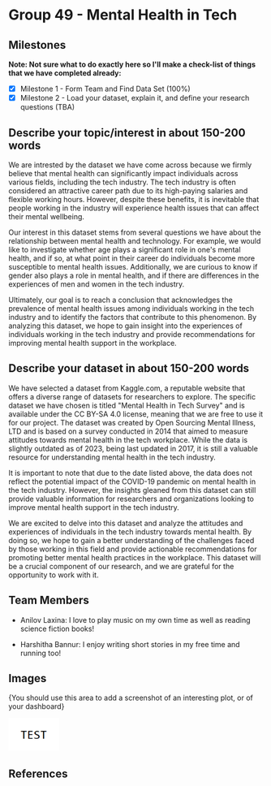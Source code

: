 # Group 49 - Mental Health in Tech

## Milestones

**Note: Not sure what to do exactly here so I'll make a check-list of things that we have completed already:**

- [x] Milestone 1 - Form Team and Find Data Set (100%)
- [x] Milestone 2 - Load your dataset, explain it, and define your research questions (TBA)

## Describe your topic/interest in about 150-200 words

We are intrested by the dataset we have come across because we firmly believe that mental health can significantly impact individuals across various fields, including the tech industry. The tech industry is often considered an attractive career path due to its high-paying salaries and flexible working hours. However, despite these benefits, it is inevitable that people working in the industry will experience health issues that can affect their mental wellbeing.

Our interest in this dataset stems from several questions we have about the relationship between mental health and technology. For example, we would like to investigate whether age plays a significant role in one's mental health, and if so, at what point in their career do individuals become more susceptible to mental health issues. Additionally, we are curious to know if gender also plays a role in mental health, and if there are differences in the experiences of men and women in the tech industry.

Ultimately, our goal is to reach a conclusion that acknowledges the prevalence of mental health issues among individuals working in the tech industry and to identify the factors that contribute to this phenomenon. By analyzing this dataset, we hope to gain insight into the experiences of individuals working in the tech industry and provide recommendations for improving mental health support in the workplace.

## Describe your dataset in about 150-200 words

We have selected a dataset from Kaggle.com, a reputable website that offers a diverse range of datasets for researchers to explore. The specific dataset we have chosen is titled "Mental Health in Tech Survey" and is available under the CC BY-SA 4.0 license, meaning that we are free to use it for our project.
The dataset was created by Open Sourcing Mental Illness, LTD and is based on a survey conducted in 2014 that aimed to measure attitudes towards mental health in the tech workplace. While the data is slightly outdated as of 2023, being last updated in 2017, it is still a valuable resource for understanding mental health in the tech industry.

It is important to note that due to the date listed above, the data does not reflect the potential impact of the COVID-19 pandemic on mental health in the tech industry. However, the insights gleaned from this dataset can still provide valuable information for researchers and organizations looking to improve mental health support in the tech industry.

We are excited to delve into this dataset and analyze the attitudes and experiences of individuals in the tech industry towards mental health. By doing so, we hope to gain a better understanding of the challenges faced by those working in this field and provide actionable recommendations for promoting better mental health practices in the workplace. This dataset will be a crucial component of our research, and we are grateful for the opportunity to work with it.

## Team Members

- Anilov Laxina: I love to play music on my own time as well as reading science fiction books!
  
- Harshitha Bannur: I enjoy writing short stories in my free time and running too!
  
## Images

{You should use this area to add a screenshot of an interesting plot, or of your dashboard}

<img src ="images/test.png" width="100px">

## References
